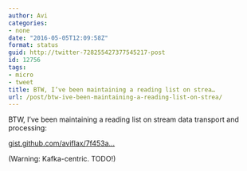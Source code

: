 ```yaml
---
author: Avi
categories:
- none
date: "2016-05-05T12:09:58Z"
format: status
guid: http://twitter-728255427377545217-post
id: 12756
tags:
- micro
- tweet
title: BTW, I’ve been maintaining a reading list on strea…
url: /post/btw-ive-been-maintaining-a-reading-list-on-strea/
---
```

BTW, I’ve been maintaining a reading list on stream data transport and processing:

[gist.github.com/aviflax/7f453a…](https://gist.github.com/aviflax/7f453a41a06a200a2f5d)

(Warning: Kafka-centric. TODO!)